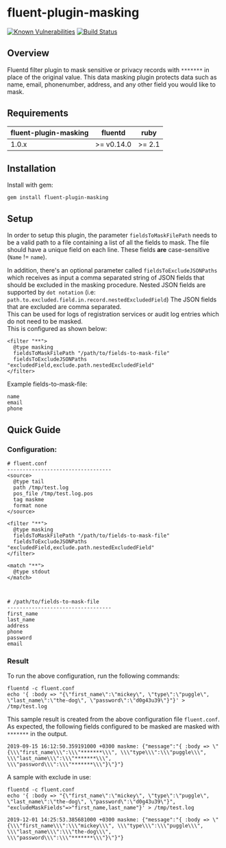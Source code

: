 # fluent-plugin-masking

[![Known Vulnerabilities](https://snyk.io//test/github/PayU/fluent-plugin-masking/badge.svg?targetFile=Gemfile.lock)](https://snyk.io//test/github/PayU/fluent-plugin-masking?targetFile=Gemfile.lock) [![Build Status](https://travis-ci.com/PayU/fluent-plugin-masking.svg?branch=master)](https://travis-ci.com/PayU/fluent-plugin-masking)

## Overview
Fluentd filter plugin to mask sensitive or privacy records with `*******` in place of the original value. This data masking plugin protects data such as name, email, phonenumber, address, and any other field you would like to mask.

## Requirements
| fluent-plugin-masking    | fluentd    | ruby   |
| ---------------------    | ---------- | ------ |
| 1.0.x                    | 	>= v0.14.0 | >= 2.1 |


## Installation
Install with gem:

`gem install fluent-plugin-masking`

## Setup
In order to setup this plugin, the parameter `fieldsToMaskFilePath` needs to be a valid path to a file containing a list of all the fields to mask. The file should have a unique field on each line. These fields **are** case-sensitive (`Name` != `name`).

In addition, there's an optional parameter called `fieldsToExcludeJSONPaths` which receives as input a comma separated string of JSON fields that should be excluded in the masking procedure. Nested JSON fields are supported by `dot notation` (i.e: `path.to.excluded.field.in.record.nestedExcludedField`)
The JSON fields that are excluded are comma separated.  
This can be used for logs of registration services or audit log entries which do not need to be masked.  
This is configured as shown below:
```
<filter "**">
  @type masking
  fieldsToMaskFilePath "/path/to/fields-to-mask-file"
  fieldsToExcludeJSONPaths "excludedField,exclude.path.nestedExcludedField"
</filter>
```

Example fields-to-mask-file:
```
name
email
phone
```


## Quick Guide

### Configuration:
```
# fluent.conf
----------------------------------
<source>
  @type tail
  path /tmp/test.log
  pos_file /tmp/test.log.pos
  tag maskme
  format none
</source>

<filter "**">
  @type masking
  fieldsToMaskFilePath "/path/to/fields-to-mask-file"
  fieldsToExcludeJSONPaths "excludedField,exclude.path.nestedExcludedField"
</filter>

<match "**">
  @type stdout
</match>



# /path/to/fields-to-mask-file
----------------------------------
first_name
last_name
address
phone
password
email
```

### Result

To run the above configuration, run the following commands:
```
fluentd -c fluent.conf
echo '{ :body => "{\"first_name\":\"mickey\", \"type\":\"puggle\", \"last_name\":\"the-dog\", \"password\":\"d0g43u39\"}"}' > /tmp/test.log
```

This sample result is created from the above configuration file `fluent.conf`. As expected, the following fields configured to be masked are masked with `*******` in the output.

```
2019-09-15 16:12:50.359191000 +0300 maskme: {"message":"{ :body => \"{\\\"first_name\\\":\\\"*******\\\", \\\"type\\\":\\\"puggle\\\", \\\"last_name\\\":\\\"*******\\\", \\\"password\\\":\\\"*******\\\"}\"}"}
```

A sample with exclude in use:
```
fluentd -c fluent.conf
echo '{ :body => "{\"first_name\":\"mickey\", \"type\":\"puggle\", \"last_name\":\"the-dog\", \"password\":\"d0g43u39\"}", "excludeMaskFields"=>"first_name,last_name"}' > /tmp/test.log
```

```
2019-12-01 14:25:53.385681000 +0300 maskme: {"message":"{ :body => \"{\\\"first_name\\\":\\\"mickey\\\", \\\"type\\\":\\\"puggle\\\", \\\"last_name\\\":\\\"the-dog\\\", \\\"password\\\":\\\"*******\\\"}\"}"}
```
